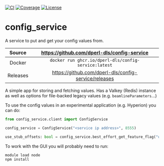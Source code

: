 [![CI](https://github.com/dperl-dls/config-service/actions/workflows/ci.yml/badge.svg)](https://github.com/dperl-dls/config-service/actions/workflows/ci.yml)
[![Coverage](https://codecov.io/gh/dperl-dls/config-service/branch/main/graph/badge.svg)](https://codecov.io/gh/dperl-dls/config-service)
[![License](https://img.shields.io/badge/License-Apache%202.0-blue.svg)](https://opensource.org/licenses/Apache-2.0)

# config_service

A service to put and get your config values from.

|  Source  |     <https://github.com/dperl-dls/config-service>      |
| :------: | :----------------------------------------------------: |
|  Docker  |  `docker run ghcr.io/dperl-dls/config-service:latest`  |
| Releases | <https://github.com/dperl-dls/config-service/releases> |

A simple app for storing and fetching values. Has a Valkey (Redis) instance as well as options for file-backed legacy
values (e.g. `beamlineParameters`...)

To use the config values in an experimental application (e.g. Hyperion) you can do:

```python
from config_service.client import ConfigService

config_service = ConfigService("<service ip address>", 8555)

use_stub_offsets: bool = config_service.best_effort_get_feature_flag("use_stub_offsets")

```

To work with the GUI you will probably need to run:

```bash
module load node
npm install
```
